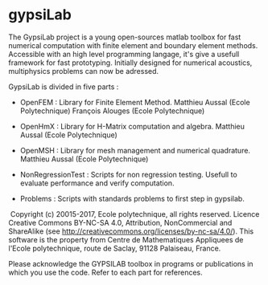 # gypsiLab
The GypsiLab project is a young open-sources matlab toolbox for fast numerical computation with finite element and boundary element methods. Accessible with an high level programming langage, it's give a usefull framework for fast prototyping. Initially designed for numerical acoustics, multiphysics problems can now be adressed. 

   GypsiLab is divided in five parts :
 
 - OpenFEM : Library for Finite Element Method.
 Matthieu Aussal (Ecole Polytechnique)
 François Alouges (Ecole Polytechnique)
 
 - OpenHmX : Library for H-Matrix computation and algebra.
 Matthieu Aussal (Ecole Polytechnique)
 
 - OpenMSH : Library for mesh management and numerical quadrature.  
 Matthieu Aussal (Ecole Polytechnique)
 
 - NonRegressionTest : Scripts for non regression testing. Usefull to evaluate
 performance and verify computation.
 
 - Problems : Scripts with standards problems to first step in gypsilab. 
                                                                        
 Copyright (c) 20015-2017, Ecole polytechnique, all rights reserved. Licence Creative Commons BY-NC-SA 4.0, Attribution, NonCommercial and ShareAlike (see http://creativecommons.org/licenses/by-nc-sa/4.0/). This software is the property from Centre de Mathematiques Appliquees de l'Ecole polytechnique, route de Saclay, 91128 Palaiseau, France.    
                                                             
 Please acknowledge the GYPSILAB toolbox in programs or publications in which you use the code. Refer to each part for references.  
 
